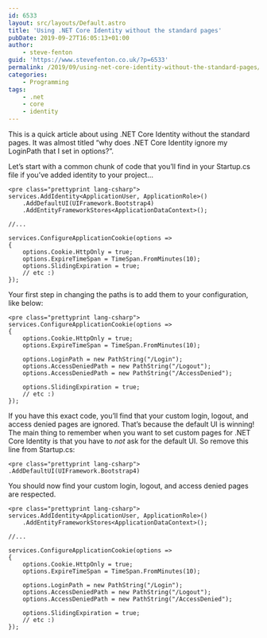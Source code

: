```yaml
---
id: 6533
layout: src/layouts/Default.astro
title: 'Using .NET Core Identity without the standard pages'
pubDate: 2019-09-27T16:05:13+01:00
author:
    - steve-fenton
guid: 'https://www.stevefenton.co.uk/?p=6533'
permalink: /2019/09/using-net-core-identity-without-the-standard-pages/
categories:
    - Programming
tags:
    - .net
    - core
    - identity
---
```


This is a quick article about using .NET Core Identity without the standard pages. It was almost titled “why does .NET Core Identity ignore my LoginPath that I set in options?”.

Let’s start with a common chunk of code that you’ll find in your Startup.cs file if you’ve added identity to your project…

```
<pre class="prettyprint lang-csharp">
services.AddIdentity<ApplicationUser, ApplicationRole>()
    .AddDefaultUI(UIFramework.Bootstrap4)
    .AddEntityFrameworkStores<ApplicationDataContext>();

//...

services.ConfigureApplicationCookie(options =>
{
    options.Cookie.HttpOnly = true;
    options.ExpireTimeSpan = TimeSpan.FromMinutes(10);
    options.SlidingExpiration = true;
    // etc :)
});
```

Your first step in changing the paths is to add them to your configuration, like below:

```
<pre class="prettyprint lang-csharp">
services.ConfigureApplicationCookie(options =>
{
    options.Cookie.HttpOnly = true;
    options.ExpireTimeSpan = TimeSpan.FromMinutes(10);

    options.LoginPath = new PathString("/Login");
    options.AccessDeniedPath = new PathString("/Logout");
    options.AccessDeniedPath = new PathString("/AccessDenied");

    options.SlidingExpiration = true;
    // etc :)
});
```

If you have this exact code, you’ll find that your custom login, logout, and access denied pages are ignored. That’s because the default UI is winning! The main thing to remember when you want to set custom pages for .NET Core Identity is that you have to *not* ask for the default UI. So remove this line from Startup.cs:

```
<pre class="prettyprint lang-csharp">
.AddDefaultUI(UIFramework.Bootstrap4)
```

You should now find your custom login, logout, and access denied pages are respected.

```
<pre class="prettyprint lang-csharp">
services.AddIdentity<ApplicationUser, ApplicationRole>()
    .AddEntityFrameworkStores<ApplicationDataContext>();

//...

services.ConfigureApplicationCookie(options =>
{
    options.Cookie.HttpOnly = true;
    options.ExpireTimeSpan = TimeSpan.FromMinutes(10);

    options.LoginPath = new PathString("/Login");
    options.AccessDeniedPath = new PathString("/Logout");
    options.AccessDeniedPath = new PathString("/AccessDenied");

    options.SlidingExpiration = true;
    // etc :)
});
```